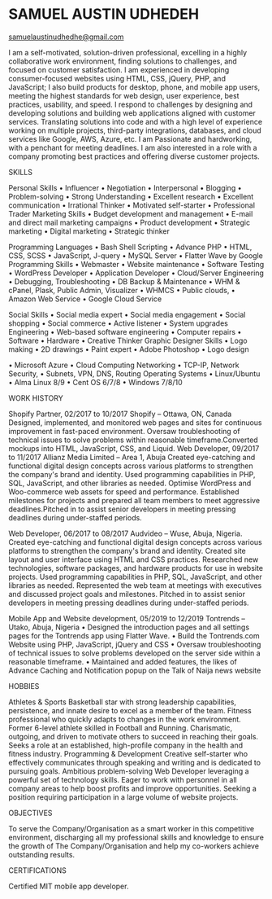 <h1>SAMUEL AUSTIN UDHEDEH
</h1>

samuelaustinudhedhe@gmail.com


I am a self-motivated, solution-driven professional, excelling in a highly collaborative work environment, finding
solutions to challenges, and focused on customer satisfaction. I am experienced in developing consumer-focused
websites using HTML, CSS, jQuery, PHP, and JavaScript; I also build products for desktop, phone, and mobile app
users, meeting the highest standards for web design, user experience, best practices, usability, and speed. I respond
to challenges by designing and developing solutions and building web applications aligned with customer services.
Translating solutions into code and with a high level of experience working on multiple projects, third-party
integrations, databases, and cloud services like Google, AWS, Azure, etc. I am Passionate and hardworking, 
with a penchant for meeting deadlines. I am also interested in a role with a company promoting best practices and offering
diverse customer projects.

SKILLS

Personal Skills
• Influencer
• Negotiation
• Interpersonal
• Blogging
• Problem-solving
• Strong Understanding
• Excellent research
• Excellent communication
• Irrational Thinker
• Motivated self-starter
• Professional Trader
Marketing Skills
• Budget development and management
• E-mail and direct mail marketing campaigns
• Product development
• Strategic marketing
• Digital marketing
• Strategic thinker

Programming Languages
• Bash Shell Scripting
• Advance PHP
• HTML, CSS, SCSS
• JavaScript, J-query
• MySQL Server
• Flatter Wave by Google
Programming Skills
• Webmaster
• Website maintenance
• Software Testing
• WordPress Developer
• Application Developer
• Cloud/Server Engineering
• Debugging, Troubleshooting
• DB Backup & Maintenance
• WHM & cPanel, Plask, Public Admin, Visualizer
• WHMCS
• Public clouds,
• Amazon Web Service
• Google Cloud Service

Social Skills
• Social media expert
• Social media engagement
• Social shopping
• Social commerce
• Active listener
• System upgrades
Engineering
• Web-based software engineering
• Computer repairs
• Software
• Hardware
• Creative Thinker
Graphic Designer Skills
• Logo making
• 2D drawings
• Paint expert
• Adobe Photoshop
• Logo design

• Microsoft Azure
• Cloud Computing
Networking
• TCP-IP, Network Security,
• Subnets, VPN, DNS, Routing
Operating Systems
• Linux/Ubuntu
• Alma Linux 8/9
• Cent OS 6/7/8
• Windows 7/8/10

WORK HISTORY

Shopify Partner, 02/2017 to 10/2017
Shopify – Ottawa, ON, Canada
Designed, implemented, and monitored web pages and sites for continuous improvement in fast-paced
environment.
Oversaw troubleshooting of technical issues to solve problems within reasonable
timeframe.Converted mockups into HTML, JavaScript, CSS, and Liquid.
Web Developer, 09/2017 to 11/2017
Allianz Media Limited – Area 1, Abuja
Created eye-catching and functional digital design concepts across various platforms to
strengthen the company's brand and identity.
Used programming capabilities in PHP, SQL, JavaScript, and other libraries as needed.
Optimise WordPress and Woo-commerce web assets for speed and performance.
Established milestones for projects and prepared all team members to meet aggressive
deadlines.Pitched in to assist senior developers in meeting pressing deadlines during under-staffed
periods.

Web Developer, 06/2017 to 08/2017
Audvideo – Wuse, Abuja, Nigeria.
Created eye-catching and functional digital design concepts across various platforms to
strengthen the company's brand and identity.
Created site layout and user interface using HTML and CSS practices.
Researched new technologies, software packages, and hardware products for use in website projects.
Used programming capabilities in PHP, SQL, JavaScript, and other libraries as needed.
Represented the web team at meetings with executives and discussed project goals and milestones.
Pitched in to assist senior developers in meeting pressing deadlines during under-staffed periods.

Mobile App and Website development, 05/2019 to 12/2019
Tontrends – Utako, Abuja, Nigeria
• Designed the introduction pages and all settings pages for the Tontrends app using Flatter Wave.
• Build the Tontrends.com Website using PHP, JavaScript, jQuery and CSS
• Oversaw troubleshooting of technical issues to solve problems developed on the server side
within a reasonable timeframe.
• Maintained and added features, the likes of Advance Caching and Notification popup on
the Talk of Naija news website

HOBBIES

Athletes & Sports
Basketball star with strong leadership capabilities, persistence, and innate desire to excel as a member of
the team.
Fitness professional who quickly adapts to changes in the work environment.
Former 6-level athlete skilled in Football and Running. Charismatic, outgoing, and driven to motivate
others to succeed in reaching their goals. Seeks a role at an established, high-profile company in the
health and fitness industry.
Programming & Development
Creative self-starter who effectively communicates through speaking and writing and is dedicated to pursuing goals.
Ambitious problem-solving Web Developer leveraging a powerful set of technology skills.
Eager to work with personnel in all company areas to help boost profits and improve opportunities.
Seeking a position requiring participation in a large volume of website projects.

OBJECTIVES

To serve the Company/Organisation as a smart worker in this competitive environment, discharging all my
professional skills and knowledge to ensure the growth of The Company/Organisation and help my
co-workers achieve outstanding results.

CERTIFICATIONS

Certified MIT mobile app developer.
<!---
samuelaustinudhedhe/samuelaustinudhedhe is a ✨ special ✨ repository because its `README.md` (this file) appears on your GitHub profile.
You can click the Preview link to take a look at your changes.
--->
